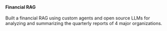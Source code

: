 #### Financial RAG
Built a financial RAG using custom agents and open source LLMs for analyzing and summarizing the quarterly reports of 4 major organizations. 
